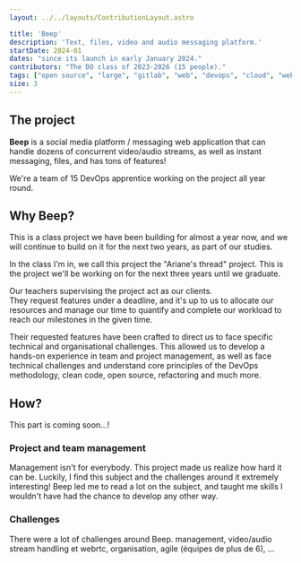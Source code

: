 ```yaml
---
layout: ../../layouts/ContributionLayout.astro

title: 'Beep'
description: 'Text, files, video and audio messaging platform.'
startDate: 2024-01
dates: "since its launch in early January 2024."
contributors: "The DO class of 2023-2026 (15 people)."
tags: ["open source", "large", "gitlab", "web", "devops", "cloud", "webrtc", "management"]
size: 3
---
```


## The project

**Beep** is a social media platform / messaging web application that can handle dozens of concurrent video/audio streams, as well as instant messaging, files, and has tons of features!

We're a team of 15 DevOps apprentice working on the project all year round.

## Why Beep?

This is a class project we have been building for almost a year now, and we will continue to build on it for the next two years, as part of our studies.

In the class I'm in, we call this project the "Ariane's thread" project. This is the project we'll be working on for the next three years until we graduate.

Our teachers supervising the project act as our clients.  
They request features under a deadline, and it's up to us to allocate our resources and manage our time to quantify and complete our workload to reach our milestones in the given time.

Their requested features have been crafted to direct us to face specific technical and organisational challenges. This allowed us to develop a hands-on experience in team and project management, as well as face technical challenges and understand core principles of the DevOps methodology, clean code, open source, refactoring and much more.

## How?

This part is coming soon...!

### Project and team management

Management isn't for everybody. This project made us realize how hard it can be. Luckily, I find this subject and the challenges around it extremely interesting!
Beep led me to read a lot on the subject, and taught me skills I wouldn't have had the chance to develop any other way.

### Challenges

There were a lot of challenges around Beep. management, video/audio stream handling et webrtc, organisation, agile (équipes de plus de 6), ...
